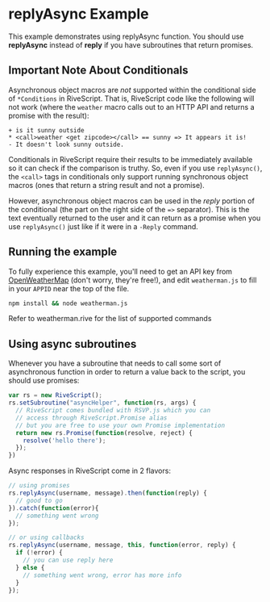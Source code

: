 # replyAsync Example

This example demonstrates using replyAsync function. You should use
**replyAsync** instead of **reply** if you have subroutines that return
promises.

## Important Note About Conditionals

Asynchronous object macros are *not* supported within the conditional side of
`*Conditions` in RiveScript. That is, RiveScript code like the following will
not work (where the `weather` macro calls out to an HTTP API and returns a
promise with the result):

```rivescript
+ is it sunny outside
* <call>weather <get zipcode></call> == sunny => It appears it is!
- It doesn't look sunny outside.
```

Conditionals in RiveScript require their results to be immediately available
so it can check if the comparison is truthy. So, even if you use `replyAsync()`,
the `<call>` tags in conditionals only support running synchronous object
macros (ones that return a string result and not a promise).

However, asynchronous object macros can be used in the *reply* portion of the
conditional (the part on the right side of the `=>` separator). This is the
text eventually returned to the user and it can return as a promise when you use
`replyAsync()` just like if it were in a `-Reply` command.

## Running the example

To fully experience this example, you'll need to get an API key from
[OpenWeatherMap](http://openweathermap.org/appid) (don't worry, they're free!),
and edit `weatherman.js` to fill in your `APPID` near the top of the file.

```bash
npm install && node weatherman.js
```

Refer to weatherman.rive for the list of supported commands

## Using async subroutines

Whenever you have a subroutine that needs to call some sort of asynchronous
function in order to return a value back to the script, you should use promises:

```javascript
var rs = new RiveScript();
rs.setSubroutine("asyncHelper", function(rs, args) {
  // RiveScript comes bundled with RSVP.js which you can
  // access through RiveScript.Promise alias
  // but you are free to use your own Promise implementation
  return new rs.Promise(function(resolve, reject) {
    resolve('hello there');
  });
})
```

Async responses in RiveScript come in 2 flavors:

```javascript
// using promises
rs.replyAsync(username, message).then(function(reply) {
  // good to go
}).catch(function(error){
  // something went wrong
});

// or using callbacks
rs.replyAsync(username, message, this, function(error, reply) {
  if (!error) {
    // you can use reply here
  } else {
    // something went wrong, error has more info
  }
});
```
